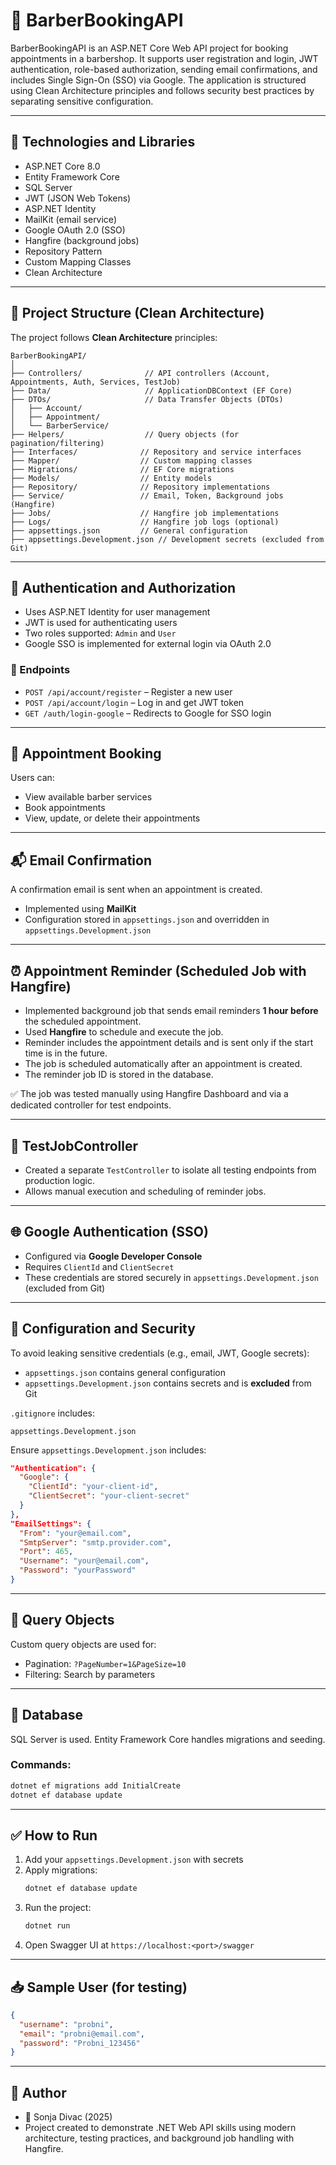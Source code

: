 
# 💈 BarberBookingAPI

BarberBookingAPI is an ASP.NET Core Web API project for booking appointments in a barbershop. It supports user registration and login, JWT authentication, role-based authorization, sending email confirmations, and includes Single Sign-On (SSO) via Google. The application is structured using Clean Architecture principles and follows security best practices by separating sensitive configuration.

---

## 🚀 Technologies and Libraries

- ASP.NET Core 8.0
- Entity Framework Core
- SQL Server
- JWT (JSON Web Tokens)
- ASP.NET Identity
- MailKit (email service)
- Google OAuth 2.0 (SSO)
- Hangfire (background jobs)
- Repository Pattern
- Custom Mapping Classes
- Clean Architecture

---

## 📂 Project Structure (Clean Architecture)

The project follows **Clean Architecture** principles:

```
BarberBookingAPI/
│
├── Controllers/              // API controllers (Account, Appointments, Auth, Services, TestJob)
├── Data/                     // ApplicationDBContext (EF Core)
├── DTOs/                     // Data Transfer Objects (DTOs)
│   ├── Account/
│   ├── Appointment/
│   └── BarberService/
├── Helpers/                  // Query objects (for pagination/filtering)
├── Interfaces/              // Repository and service interfaces
├── Mapper/                  // Custom mapping classes
├── Migrations/              // EF Core migrations
├── Models/                  // Entity models
├── Repository/              // Repository implementations
├── Service/                 // Email, Token, Background jobs (Hangfire)
├── Jobs/                    // Hangfire job implementations
├── Logs/                    // Hangfire job logs (optional)
├── appsettings.json         // General configuration
├── appsettings.Development.json // Development secrets (excluded from Git)
```

---

## 🔐 Authentication and Authorization

- Uses ASP.NET Identity for user management
- JWT is used for authenticating users
- Two roles supported: `Admin` and `User`
- Google SSO is implemented for external login via OAuth 2.0

### 🔑 Endpoints

- `POST /api/account/register` – Register a new user
- `POST /api/account/login` – Log in and get JWT token
- `GET /auth/login-google` – Redirects to Google for SSO login

---

## 📅 Appointment Booking

Users can:

- View available barber services
- Book appointments
- View, update, or delete their appointments

---

## 📬 Email Confirmation

A confirmation email is sent when an appointment is created.

- Implemented using **MailKit**
- Configuration stored in `appsettings.json` and overridden in `appsettings.Development.json`

---

## ⏰ Appointment Reminder (Scheduled Job with Hangfire)

- Implemented background job that sends email reminders **1 hour before** the scheduled appointment.
- Used **Hangfire** to schedule and execute the job.
- Reminder includes the appointment details and is sent only if the start time is in the future.
- The job is scheduled automatically after an appointment is created.
- The reminder job ID is stored in the database.

✅ The job was tested manually using Hangfire Dashboard and via a dedicated controller for test endpoints.

---

## 🧪 TestJobController

- Created a separate `TestController` to isolate all testing endpoints from production logic.
- Allows manual execution and scheduling of reminder jobs.

---

## 🌐 Google Authentication (SSO)

- Configured via **Google Developer Console**
- Requires `ClientId` and `ClientSecret`
- These credentials are stored securely in `appsettings.Development.json` (excluded from Git)

---

## 🔐 Configuration and Security

To avoid leaking sensitive credentials (e.g., email, JWT, Google secrets):

- `appsettings.json` contains general configuration
- `appsettings.Development.json` contains secrets and is **excluded** from Git

`.gitignore` includes:

```
appsettings.Development.json
```

Ensure `appsettings.Development.json` includes:

```json
"Authentication": {
  "Google": {
    "ClientId": "your-client-id",
    "ClientSecret": "your-client-secret"
  }
},
"EmailSettings": {
  "From": "your@email.com",
  "SmtpServer": "smtp.provider.com",
  "Port": 465,
  "Username": "your@email.com",
  "Password": "yourPassword"
}
```

---

## 📌 Query Objects

Custom query objects are used for:

- Pagination: `?PageNumber=1&PageSize=10`
- Filtering: Search by parameters

---

## 📁 Database

SQL Server is used. Entity Framework Core handles migrations and seeding.

### Commands:

```bash
dotnet ef migrations add InitialCreate
dotnet ef database update
```

---

## ✅ How to Run

1. Add your `appsettings.Development.json` with secrets
2. Apply migrations:
   ```bash
   dotnet ef database update
   ```
3. Run the project:
   ```bash
   dotnet run
   ```
4. Open Swagger UI at `https://localhost:<port>/swagger`

---

## 📥 Sample User (for testing)

```json
{
  "username": "probni",
  "email": "probni@email.com",
  "password": "Probni_123456"
}
```

---

## 🙌 Author

- 👩 Sonja Divac (2025)
- Project created to demonstrate .NET Web API skills using modern architecture, testing practices, and background job handling with Hangfire.
